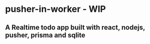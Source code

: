 # pusher-in-worker - WIP
## A Realtime todo app built with react, nodejs, pusher, prisma and sqlite
